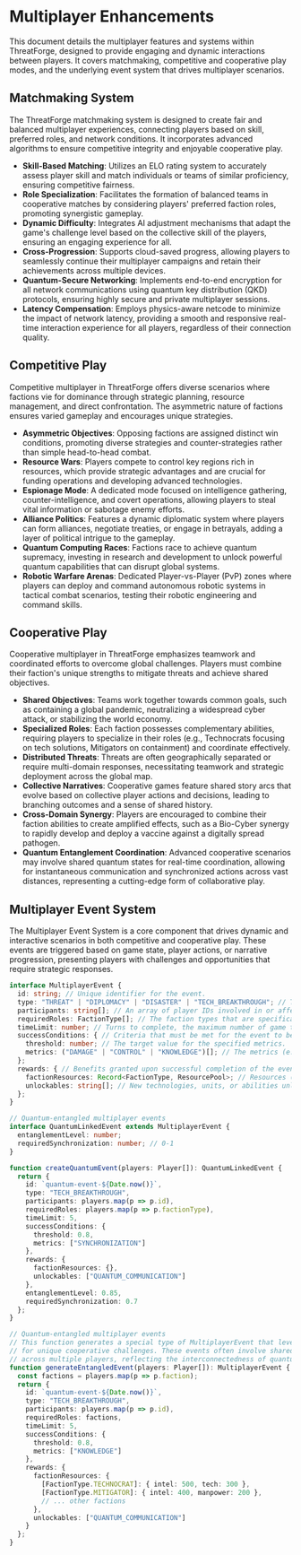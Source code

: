 # Multiplayer Enhancements

This document details the multiplayer features and systems within ThreatForge, designed to provide engaging and dynamic interactions between players. It covers matchmaking, competitive and cooperative play modes, and the underlying event system that drives multiplayer scenarios.

## Matchmaking System

The ThreatForge matchmaking system is designed to create fair and balanced multiplayer experiences, connecting players based on skill, preferred roles, and network conditions. It incorporates advanced algorithms to ensure competitive integrity and enjoyable cooperative play.

*   **Skill-Based Matching**: Utilizes an ELO rating system to accurately assess player skill and match individuals or teams of similar proficiency, ensuring competitive fairness.
*   **Role Specialization**: Facilitates the formation of balanced teams in cooperative matches by considering players' preferred faction roles, promoting synergistic gameplay.
*   **Dynamic Difficulty**: Integrates AI adjustment mechanisms that adapt the game's challenge level based on the collective skill of the players, ensuring an engaging experience for all.
*   **Cross-Progression**: Supports cloud-saved progress, allowing players to seamlessly continue their multiplayer campaigns and retain their achievements across multiple devices.
*   **Quantum-Secure Networking**: Implements end-to-end encryption for all network communications using quantum key distribution (QKD) protocols, ensuring highly secure and private multiplayer sessions.
*   **Latency Compensation**: Employs physics-aware netcode to minimize the impact of network latency, providing a smooth and responsive real-time interaction experience for all players, regardless of their connection quality.

## Competitive Play

Competitive multiplayer in ThreatForge offers diverse scenarios where factions vie for dominance through strategic planning, resource management, and direct confrontation. The asymmetric nature of factions ensures varied gameplay and encourages unique strategies.

*   **Asymmetric Objectives**: Opposing factions are assigned distinct win conditions, promoting diverse strategies and counter-strategies rather than simple head-to-head combat.
*   **Resource Wars**: Players compete to control key regions rich in resources, which provide strategic advantages and are crucial for funding operations and developing advanced technologies.
*   **Espionage Mode**: A dedicated mode focused on intelligence gathering, counter-intelligence, and covert operations, allowing players to steal vital information or sabotage enemy efforts.
*   **Alliance Politics**: Features a dynamic diplomatic system where players can form alliances, negotiate treaties, or engage in betrayals, adding a layer of political intrigue to the gameplay.
*   **Quantum Computing Races**: Factions race to achieve quantum supremacy, investing in research and development to unlock powerful quantum capabilities that can disrupt global systems.
*   **Robotic Warfare Arenas**: Dedicated Player-vs-Player (PvP) zones where players can deploy and command autonomous robotic systems in tactical combat scenarios, testing their robotic engineering and command skills.

## Cooperative Play

Cooperative multiplayer in ThreatForge emphasizes teamwork and coordinated efforts to overcome global challenges. Players must combine their faction's unique strengths to mitigate threats and achieve shared objectives.

*   **Shared Objectives**: Teams work together towards common goals, such as containing a global pandemic, neutralizing a widespread cyber attack, or stabilizing the world economy.
*   **Specialized Roles**: Each faction possesses complementary abilities, requiring players to specialize in their roles (e.g., Technocrats focusing on tech solutions, Mitigators on containment) and coordinate effectively.
*   **Distributed Threats**: Threats are often geographically separated or require multi-domain responses, necessitating teamwork and strategic deployment across the global map.
*   **Collective Narratives**: Cooperative games feature shared story arcs that evolve based on collective player actions and decisions, leading to branching outcomes and a sense of shared history.
*   **Cross-Domain Synergy**: Players are encouraged to combine their faction abilities to create amplified effects, such as a Bio-Cyber synergy to rapidly develop and deploy a vaccine against a digitally spread pathogen.
*   **Quantum Entanglement Coordination**: Advanced cooperative scenarios may involve shared quantum states for real-time coordination, allowing for instantaneous communication and synchronized actions across vast distances, representing a cutting-edge form of collaborative play.

## Multiplayer Event System

The Multiplayer Event System is a core component that drives dynamic and interactive scenarios in both competitive and cooperative play. These events are triggered based on game state, player actions, or narrative progression, presenting players with challenges and opportunities that require strategic responses.

```typescript
interface MultiplayerEvent {
  id: string; // Unique identifier for the event.
  type: "THREAT" | "DIPLOMACY" | "DISASTER" | "TECH_BREAKTHROUGH"; // The category of the event.
  participants: string[]; // An array of player IDs involved in or affected by the event.
  requiredRoles: FactionType[]; // The faction types that are specifically required or best suited to address this event.
  timeLimit: number; // Turns to complete, the maximum number of game turns allowed to resolve the event.
  successConditions: { // Criteria that must be met for the event to be considered successful.
    threshold: number; // The target value for the specified metrics.
    metrics: ("DAMAGE" | "CONTROL" | "KNOWLEDGE")[]; // The metrics (e.g., damage reduction, control gain, knowledge acquisition) used to evaluate success.
  };
  rewards: { // Benefits granted upon successful completion of the event.
    factionResources: Record<FactionType, ResourcePool>; // Resources (e.g., intel, tech, manpower) awarded to specific factions.
    unlockables: string[]; // New technologies, units, or abilities unlocked by completing the event.
  };
}

// Quantum-entangled multiplayer events
interface QuantumLinkedEvent extends MultiplayerEvent {
  entanglementLevel: number;
  requiredSynchronization: number; // 0-1
}

function createQuantumEvent(players: Player[]): QuantumLinkedEvent {
  return {
    id: `quantum-event-${Date.now()}`,
    type: "TECH_BREAKTHROUGH",
    participants: players.map(p => p.id),
    requiredRoles: players.map(p => p.factionType),
    timeLimit: 5,
    successConditions: {
      threshold: 0.8,
      metrics: ["SYNCHRONIZATION"]
    },
    rewards: {
      factionResources: {},
      unlockables: ["QUANTUM_COMMUNICATION"]
    },
    entanglementLevel: 0.85,
    requiredSynchronization: 0.7
  };
}

// Quantum-entangled multiplayer events
// This function generates a special type of MultiplayerEvent that leverages quantum entanglement
// for unique cooperative challenges. These events often involve shared knowledge or synchronized actions
// across multiple players, reflecting the interconnectedness of quantum systems.
function generateEntangledEvent(players: Player[]): MultiplayerEvent {
  const factions = players.map(p => p.faction);
  return {
    id: `quantum-event-${Date.now()}`,
    type: "TECH_BREAKTHROUGH",
    participants: players.map(p => p.id),
    requiredRoles: factions,
    timeLimit: 5,
    successConditions: {
      threshold: 0.8,
      metrics: ["KNOWLEDGE"]
    },
    rewards: {
      factionResources: {
        [FactionType.TECHNOCRAT]: { intel: 500, tech: 300 },
        [FactionType.MITIGATOR]: { intel: 400, manpower: 200 },
        // ... other factions
      },
      unlockables: ["QUANTUM_COMMUNICATION"]
    }
  };
}
